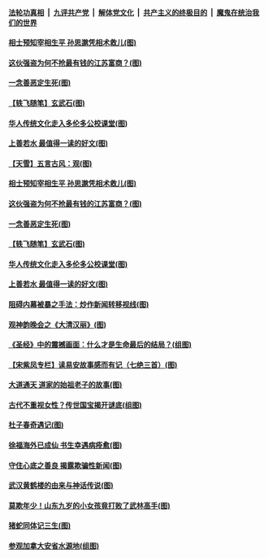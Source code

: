 ####  [法轮功真相](../../../../basic/blob/master/README.md?t=04111101) &nbsp;|&nbsp; [九评共产党](../../../../9ping.md/blob/master/README.md?t=04111101) &nbsp;|&nbsp; [解体党文化](../../../../jtdwh.md/blob/master/README.md?t=04111101)  &nbsp;|&nbsp; [共产主义的终极目的](../../../../gczydzjmd.md/blob/master/README.md?t=04111101) &nbsp;|&nbsp; [魔鬼在统治我们的世界](../../../../mgztzwmdsj.md/blob/master/README.md?t=04111101) 

#### [相士预知宰相生平 孙思邈凭相术救儿(图)](../pages/p7/929127.md?t=04111101) 

#### [这伙强盗为何不抢最有钱的江苏富商？(图)](../pages/p7/929168.md?t=04111101) 

#### [一念善恶定生死(图)](../pages/p7/929057.md?t=04111101) 

#### [【轶飞随笔】玄武石(图)](../pages/p7/928926.md?t=04111101) 

#### [华人传统文化走入多伦多公校课堂(图)](../pages/p7/928946.md?t=04111101) 

#### [上善若水 最值得一读的好文(图)](../pages/p7/929063.md?t=04111101) 

#### [【天雪】五言古风：观(图)](../pages/p7/929298.md?t=04111101) 

#### [相士预知宰相生平 孙思邈凭相术救儿(图)](../pages/p7/929127.md?t=04111101) 

#### [这伙强盗为何不抢最有钱的江苏富商？(图)](../pages/p7/929168.md?t=04111101) 

#### [一念善恶定生死(图)](../pages/p7/929057.md?t=04111101) 

#### [【轶飞随笔】玄武石(图)](../pages/p7/928926.md?t=04111101) 

#### [华人传统文化走入多伦多公校课堂(图)](../pages/p7/928946.md?t=04111101) 

#### [上善若水 最值得一读的好文(图)](../pages/p7/929063.md?t=04111101) 

#### [阻碍内幕被暴之手法：炒作新闻转移视线(图)](../pages/p7/928805.md?t=04111101) 

#### [观神韵晚会之《大清汉丽》(图)](../pages/p7/926207.md?t=04111101) 

#### [《圣经》中的震撼画面：什么才是生命最后的结局？(组图)](../pages/p7/928693.md?t=04111101) 

#### [【宋紫凤专栏】读易安故事感而有记（七绝三首）(图)](../pages/p7/928924.md?t=04111101) 

#### [大道通天 道家的始祖老子的故事(图)](../pages/p7/928809.md?t=04111101) 

#### [古代不重视女性？传世国宝揭开谜底(组图)](../pages/p7/928633.md?t=04111101) 

#### [杜子春奇遇记(图)](../pages/p7/928923.md?t=04111101) 

#### [徐福海外已成仙 书生幸遇病痊愈(图)](../pages/p7/928788.md?t=04111101) 

#### [守住心底之善良 揭露欺骗性新闻(图)](../pages/p7/928584.md?t=04111101) 

#### [武汉黄鹤楼的由来与神话传说(图)](../pages/p7/928819.md?t=04111101) 

#### [莫欺年少！山东九岁的小女孩竟打败了武林高手(图)](../pages/p7/928619.md?t=04111101) 

#### [猪蛇同体记三生(图)](../pages/p7/928272.md?t=04111101) 

#### [参观加拿大安省水源地(组图)](../pages/p7/928259.md?t=04111101) 

